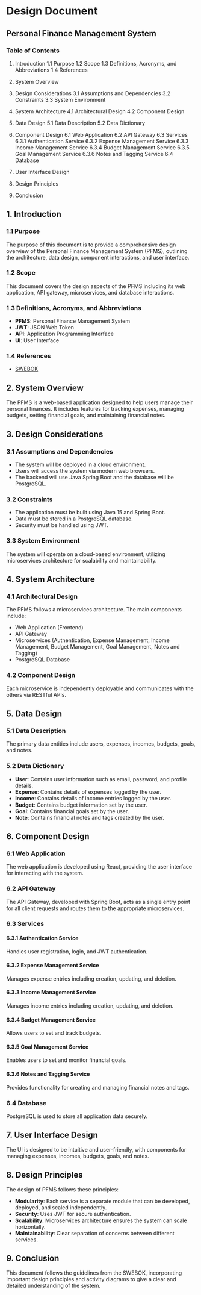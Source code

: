 # Design Document
 
## Personal Finance Management System

### Table of Contents
1. Introduction
    1.1 Purpose
    1.2 Scope
    1.3 Definitions, Acronyms, and Abbreviations
    1.4 References

2. System Overview

3. Design Considerations
    3.1 Assumptions and Dependencies
    3.2 Constraints
    3.3 System Environment

4. System Architecture
    4.1 Architectural Design
    4.2 Component Design

5. Data Design
    5.1 Data Description
    5.2 Data Dictionary

6. Component Design
    6.1 Web Application
    6.2 API Gateway
    6.3 Services
        6.3.1 Authentication Service
        6.3.2 Expense Management Service
        6.3.3 Income Management Service
        6.3.4 Budget Management Service
        6.3.5 Goal Management Service
        6.3.6 Notes and Tagging Service
    6.4 Database

7. User Interface Design

8. Design Principles

9. Conclusion

## 1. Introduction

### 1.1 Purpose
The purpose of this document is to provide a comprehensive design overview of the Personal Finance Management System (PFMS), outlining the architecture, data design, component interactions, and user interface.

### 1.2 Scope
This document covers the design aspects of the PFMS including its web application, API gateway, microservices, and database interactions.

### 1.3 Definitions, Acronyms, and Abbreviations
- **PFMS**: Personal Finance Management System
- **JWT**: JSON Web Token
- **API**: Application Programming Interface
- **UI**: User Interface

### 1.4 References
- [SWEBOK](https://www.computer.org/education/bodies-of-knowledge/software-engineering)
 
## 2. System Overview

The PFMS is a web-based application designed to help users manage their personal finances. It includes features for tracking expenses, managing budgets, setting financial goals, and maintaining financial notes.

## 3. Design Considerations

### 3.1 Assumptions and Dependencies
- The system will be deployed in a cloud environment.
- Users will access the system via modern web browsers.
- The backend will use Java Spring Boot and the database will be PostgreSQL.

### 3.2 Constraints
- The application must be built using Java 15 and Spring Boot.
- Data must be stored in a PostgreSQL database.
- Security must be handled using JWT.

### 3.3 System Environment

The system will operate on a cloud-based environment, utilizing microservices architecture for scalability and maintainability.

## 4. System Architecture

### 4.1 Architectural Design
The PFMS follows a microservices architecture. The main components include:
- Web Application (Frontend)
- API Gateway
- Microservices (Authentication, Expense Management, Income Management, Budget Management, Goal Management, Notes and Tagging)
- PostgreSQL Database

### 4.2 Component Design
Each microservice is independently deployable and communicates with the others via RESTful APIs.

## 5. Data Design

### 5.1 Data Description
The primary data entities include users, expenses, incomes, budgets, goals, and notes.

### 5.2 Data Dictionary
- **User**: Contains user information such as email, password, and profile details.
- **Expense**: Contains details of expenses logged by the user.
- **Income**: Contains details of income entries logged by the user.
- **Budget**: Contains budget information set by the user.
- **Goal**: Contains financial goals set by the user.
- **Note**: Contains financial notes and tags created by the user.

## 6. Component Design

### 6.1 Web Application
The web application is developed using React, providing the user interface for interacting with the system.

### 6.2 API Gateway
The API Gateway, developed with Spring Boot, acts as a single entry point for all client requests and routes them to the appropriate microservices.

### 6.3 Services
#### 6.3.1 Authentication Service
Handles user registration, login, and JWT authentication.

#### 6.3.2 Expense Management Service
Manages expense entries including creation, updating, and deletion.

#### 6.3.3 Income Management Service
Manages income entries including creation, updating, and deletion.

#### 6.3.4 Budget Management Service
Allows users to set and track budgets.

#### 6.3.5 Goal Management Service
Enables users to set and monitor financial goals.

#### 6.3.6 Notes and Tagging Service
Provides functionality for creating and managing financial notes and tags.

### 6.4 Database
PostgreSQL is used to store all application data securely.

## 7. User Interface Design
The UI is designed to be intuitive and user-friendly, with components for managing expenses, incomes, budgets, goals, and notes.

## 8. Design Principles
The design of PFMS follows these principles:
- **Modularity**: Each service is a separate module that can be developed, deployed, and scaled independently.
- **Security**: Uses JWT for secure authentication.
- **Scalability**: Microservices architecture ensures the system can scale horizontally.
- **Maintainability**: Clear separation of concerns between different services.

## 9. Conclusion 
This document follows the guidelines from the SWEBOK, incorporating important design principles and activity diagrams to give a clear and detailed understanding of the system.

